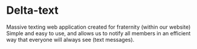 Delta-text
==========

Massive texting web application created for fraternity (within our website)
Simple and easy to use, and allows us to notify all members in an efficient way that everyone will always see (text messages).
